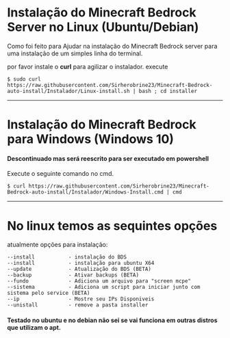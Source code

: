 # Instalação do Minecraft Bedrock Server no Linux (Ubuntu/Debian)

Como foi feito para Ajudar na instalação do Minecraft Bedrock server para uma instalação de um simples linha do terminal.

por favor instale o **curl** para agilizar o instalador. execute 
```
$ sudo curl https://raw.githubusercontent.com/Sirherobrine23/Minecraft-Bedrock-auto-install/Instalador/Linux-install.sh | bash ; cd installer  
```

---

# Instalação do Minecraft Bedrock para Windows (Windows 10)

#### Descontinuado mas será reescrito para ser executado em powershell

Execute o seguinte comando no cmd.

```
$ curl https://raw.githubusercontent.com/Sirherobrine23/Minecraft-Bedrock-auto-install/Instalador/Windows-Install.cmd | cmd
```

---

# No linux temos as sequintes opções

atualmente opções para instalação:

    --install           - instalação do BDS
    --install           - instalação para ubuntu X64
    --update            - Atualização do BDS (BETA)
    --backup            - Ativar backups (BETA)
    --fundo             - Adiciona um arquivo para "screen mcpe"
    --sistema           - Adiciona um script para iniciar junto com sistema pelo service (BETA)
    --ip                - Mostre seu IPs Disponiveis
    --unistall          - remove a pasta installer
#### Testado no ubuntu e no debian não sei se vai funciona em outras distros que utilizam o apt.
